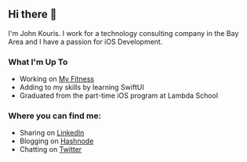 ## Hi there 👋

I'm John Kouris. I work for a technology consulting company in the Bay Area and I have a passion for iOS Development. 

### What I'm Up To
- Working on [My Fitness](https://github.com/jdkouris/MyFitness)
- Adding to my skills by learning SwiftUI
- Graduated from the part-time iOS program at Lambda School

### Where you can find me:
- Sharing on [LinkedIn](https://www.linkedin.com/in/johndkouris/)
- Blogging on [Hashnode](https://johnkouris.hashnode.dev)
- Chatting on [Twitter](https://twitter.com/kouris_john)
